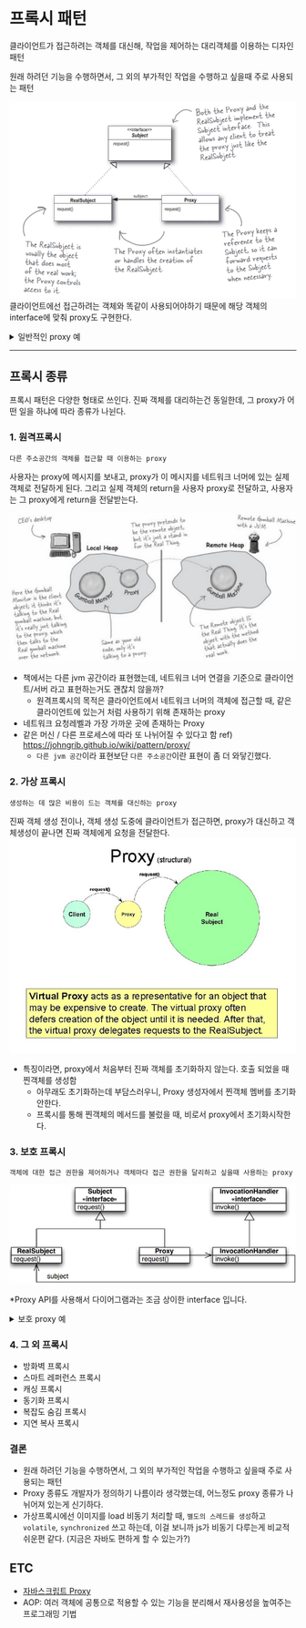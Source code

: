# 프록시 패턴

클라이언트가 접근하려는 객체를 대신해, 작업을 제어하는 대리객체를 이용하는 디자인 패턴

원래 하려던 기능을 수행하면서, 그 외의 부가적인 작업을 수행하고 싶을때 주로 사용되는 패턴

![](./1.png)
클라이언트에선 접근하려는 객체와 똑같이 사용되어야하기 때문에 해당 객체의 interface에 맞춰 proxy도 구현한다.

<details>
<summary>일반적인 proxy 예</summary>
<div markdown="1">

ex) 게임 실행,종료 전 log 전송

```ts
const game = new Game();

sendLog(); // 사용되어야하는 곳 마다 추가
game.start();

sendLog();
game.end();
```

```ts
// Subject
interface Game {
  start(): void;
  end(): void;
}

// RealSubject
class GameImpl implements Game {
  start() {
    console.log("게임을 시작합니다.");
  }

  end() {
    console.log("게임을 종료합니다.");
  }
}

// Proxy
class GameProxy implements Game {
  #game = new GameImpl();

  start() {
    this.sendLog();
    this.#game.start();
  }

  end() {
    this.sendLog();
    this.#game.end();
  }

  sendLog() {
    console.log("유저 정보 send");
  }
}
```

```ts
const gameProxy = new GameProxy();

gameProxy.start(); // sendLog도 함께 동작
gameProxy.end(); // sendLog도 함께 동작
```

</div>
</details>

---

## 프록시 종류

프록시 패턴은 다양한 형태로 쓰인다. 진짜 객체를 대리하는건 동일한데, 그 proxy가 어떤 일을 하냐에 따라 종류가 나뉜다.

### 1. 원격프록시

```
다른 주소공간의 객체를 접근할 때 이용하는 proxy
```

사용자는 proxy에 메시지를 보내고, proxy가 이 메시지를 네트워크 너머에 있는 실제 객체로 전달하게 된다. 그리고 실제 객체의 return을 사용자 proxy로 전달하고, 사용자는 그 proxy에게 return을 전달받는다.

![](./2.jpeg)

- 책에서는 다른 jvm 공간이라 표현했는데, 네트워크 너머 연결을 기준으로 클라이언트/서버 라고 표현하는거도 괜찮치 않을까?
  - 원격프록시의 목적은 클라이언트에서 네트워크 너머의 객체에 접근할 때, 같은 클라이언트에 있는거 처럼 사용하기 위해 존재하는 proxy
- 네트워크 요청레벨과 가장 가까운 곳에 존재하는 Proxy
- 같은 머신 / 다른 프로세스에 따라 또 나뉘어질 수 있다고 함 ref) https://johngrib.github.io/wiki/pattern/proxy/
  - `다른 jvm 공간`이라 표현보단 `다른 주소공간`이란 표현이 좀 더 와닿긴했다.

### 2. 가상 프록시

```
생성하는 데 많은 비용이 드는 객체를 대신하는 proxy
```

진짜 객체 생성 전이나, 객체 생성 도중에 클라이언트가 접근하면, proxy가 대신하고 객체생성이 끝나면 진짜 객체에게 요청을 전달한다.
![](./3.jpeg)

- 특징이라면, proxy에서 처음부터 진짜 객체를 초기화하지 않는다. 호출 되었을 때 찐객체를 생성함
  - 아무래도 초기화하는데 부담스러우니, Proxy 생성자에서 찐객체 멤버를 초기화 안한다.
  - 프록시를 통해 찐객체의 메서드를 불렀을 때, 비로서 proxy에서 초기화시작한다.

### 3. 보호 프록시

```
객체에 대한 접근 권한을 제어하거나 객체마다 접근 권한을 달리하고 싶을때 사용하는 proxy
```

![](./4.png)

\*Proxy API를 사용해서 다이어그램과는 조금 상이한 interface 입니다.

<details>
<summary>보호 proxy 예</summary>
<div markdown="2">

ex) 소개팅앱 외모 점수자기 자신에게 줄 수 없게 제한하기 (p.506)

```ts
// Person
export interface Person {
  name: string;
  score: number;

  setScore(score: number): void;
}

export class PersonImpl implements Person {
  name: string;
  score: number;

  constructor(name: string) {
    this.name = name;
    this.score = 0;
  }

  setScore(score: number): void {
    this.score = score;
  }
}
```

```ts
// Handlers
import { Person } from "../Subject";

// 자기 자신 proxy
// ProxyHandler가 InvocationHandler에 해당
export class OwnerProxyHandler implements ProxyHandler<Person> {
  set(target: Person, key: string, val: unknown) {
    if (key === "score") {
      throw Error("자기 자신에게 점수를 줄 수 없습니다.");
    }

    return Reflect.set(target, key, val);
  }
}

// 타인 proxy
export class NonOwnerProxyHandler implements ProxyHandler<Person> {
  set(target: Person, key: string, val: unknown) {
    return Reflect.set(target, key, val);
  }
}
```

```ts
import { Person, PersonImpl } from "./Subject";
import { NonOwnerProxyHandler, OwnerProxyHandler } from "./Handlers";

const chulSoo = new PersonImpl("철수");

const ownProxy = new Proxy<Person>(chulSoo, new OwnerProxyHandler());
const nonOwnProxy = new Proxy<Person>(chulSoo, new NonOwnerProxyHandler());

nonOwnProxy.setScore(123213);
ownProxy.setScore(123213); // error
```

</div>
</details>

### 4. 그 외 프록시

- 방화벽 프록시
- 스마트 레퍼런스 프록시
- 캐싱 프록시
- 동기화 프록시
- 복잡도 숨김 프록시
- 지연 복사 프록시

### 결론

- 원래 하려던 기능을 수행하면서, 그 외의 부가적인 작업을 수행하고 싶을때 주로 사용되는 패턴
- Proxy 종류도 개발자가 정의하기 나름이라 생각했는데, 어느정도 proxy 종류가 나뉘어져 있는게 신기하다.
- 가상프록시에선 이미지를 load 비동기 처리할 때, `별도의 스레드를 생성`하고 `volatile`, `synchronized` 쓰고 하는데, 이걸 보니까 js가 비동기 다루는게 비교적 쉬운편 같다. (지금은 자바도 편하게 할 수 있는가?)

## ETC

- [자바스크립트 Proxy](https://ko.javascript.info/proxy)
- AOP: 여러 객체에 공통으로 적용할 수 있는 기능을 분리해서 재사용성을 높여주는 프로그래밍 기법

